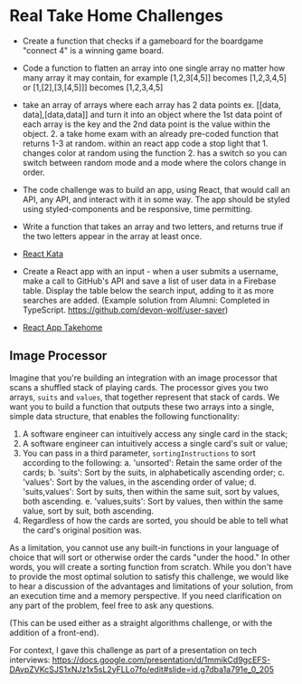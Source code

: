 # Real Take Home Challenges

- Create a function that checks if a gameboard for the boardgame "connect 4" is a winning game board.

- Code a function to flatten an array into one single array no matter how many array it may contain, for example [1,2,3[4,5]] becomes [1,2,3,4,5] or [1,[2],[3,[4,5]]] becomes [1,2,3,4,5]

- take an array of arrays where each array has 2 data points ex. [[data, data],[data,data]] and turn it into an object where the 1st data point of each array is the key and the 2nd data point is the value within the object. 2. a take home exam with an already pre-coded function that returns 1-3 at random. within an react app code a stop light that 1. changes color at random using the function 2. has a switch so you can switch between random mode and a mode where the colors change in order.

- The code challenge was to build an app, using React, that would call an API, any API, and interact with it in some way. The app should be styled using styled-components and be responsive, time permitting.

- Write a function that takes an array and two letters, and returns true if the two letters appear in the array at least once.

- [React Kata](https://gist.github.com/sanvean74/95d72e9f984dc80a68f270cffe3d73ee)

- Create a React app with an input - when a user submits a username, make a call to GitHub's API and save a list of user data in a Firebase table. Display the table below the search input, adding to it as more searches are added. (Example solution from Alumni: Completed in TypeScript. https://github.com/devon-wolf/user-saver)

- [React App Takehome](https://codesandbox.io/s/apprenticeship-takehome-wb5n9)

## Image Processor

Imagine that you're building an integration with an image processor that scans a shuffled stack of playing cards. The processor gives you two arrays, `suits` and `values`, that together represent that stack of cards. We want you to build a function that outputs these two arrays into a single, simple data structure, that enables the following functionality:

1. A software engineer can intuitively access any single card in the stack;
2. A software engineer can intuitively access a single card's suit or value;
3. You can pass in a third parameter, `sortingInstructions` to sort according to the following:
   a. 'unsorted': Retain the same order of the cards;
   b. 'suits': Sort by the suits, in alphabetically ascending order;
   c. 'values': Sort by the values, in the ascending order of value;
   d. 'suits,values': Sort by suits, then within the same suit, sort by values, both ascending.
   e. 'values,suits': Sort by values, then within the same value, sort by suit, both ascending.
4. Regardless of how the cards are sorted, you should be able to tell what the card's original position was.

As a limitation, you cannot use any built-in functions in your language of choice that will sort or otherwise order the cards "under the hood." In other words, you will create a sorting function from scratch. While you don't have to provide the most optimal solution to satisfy this challenge, we would like to hear a discussion of the advantages and limitations of your solution, from an execution time and a memory perspective. If you need clarification on any part of the problem, feel free to ask any questions.

(This can be used either as a straight algorithms challenge, or with the addition of a front-end).

For context, I gave this challenge as part of a presentation on tech interviews: https://docs.google.com/presentation/d/1mmikCd9gcEFS-DAvpZVKcSJS1xNJz1x5sL2yFLLo7fo/edit#slide=id.g7dba1a791e_0_205
